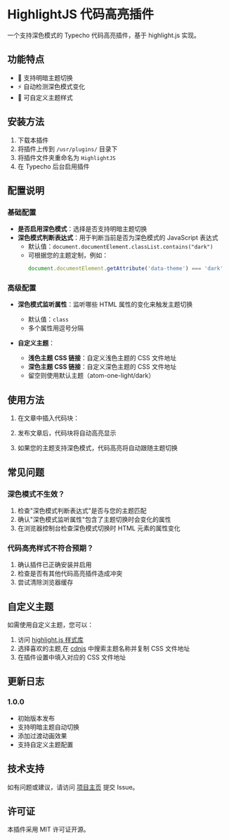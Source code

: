 # HighlightJS 代码高亮插件

一个支持深色模式的 Typecho 代码高亮插件，基于 highlight.js 实现。

## 功能特点

- 🎨 支持明暗主题切换
- ⚡ 自动检测深色模式变化
- 🎯 可自定义主题样式


## 安装方法

1. 下载本插件
2. 将插件上传到 `/usr/plugins/` 目录下
3. 将插件文件夹重命名为 `HighlightJS`
4. 在 Typecho 后台启用插件

## 配置说明

### 基础配置

- **是否启用深色模式**：选择是否支持明暗主题切换
- **深色模式判断表达式**：用于判断当前是否为深色模式的 JavaScript 表达式
  - 默认值：`document.documentElement.classList.contains("dark")`
  - 可根据您的主题定制，例如：
    ```javascript
    document.documentElement.getAttribute('data-theme') === 'dark'
    ```

### 高级配置

- **深色模式监听属性**：监听哪些 HTML 属性的变化来触发主题切换
  - 默认值：`class`
  - 多个属性用逗号分隔

- **自定义主题**：
  - **浅色主题 CSS 链接**：自定义浅色主题的 CSS 文件地址
  - **深色主题 CSS 链接**：自定义深色主题的 CSS 文件地址
  - 留空则使用默认主题（atom-one-light/dark）

## 使用方法

1. 在文章中插入代码块：

2. 发布文章后，代码块将自动高亮显示

3. 如果您的主题支持深色模式，代码高亮将自动跟随主题切换

## 常见问题

### 深色模式不生效？

1. 检查"深色模式判断表达式"是否与您的主题匹配
2. 确认"深色模式监听属性"包含了主题切换时会变化的属性
3. 在浏览器控制台检查深色模式切换时 HTML 元素的属性变化

### 代码高亮样式不符合预期？

1. 确认插件已正确安装并启用
2. 检查是否有其他代码高亮插件造成冲突
3. 尝试清除浏览器缓存

## 自定义主题

如需使用自定义主题，您可以：

1. 访问 [highlight.js 样式库](https://highlightjs.org/demo/)
2. 选择喜欢的主题,在 [cdnjs](https://cdnjs.com/libraries/highlight.js/) 中搜索主题名称并复制 CSS 文件地址
3. 在插件设置中填入对应的 CSS 文件地址

## 更新日志

### 1.0.0
- 初始版本发布
- 支持明暗主题自动切换
- 添加过渡动画效果
- 支持自定义主题配置

## 技术支持

如有问题或建议，请访问 [项目主页](您的项目链接) 提交 Issue。

## 许可证

本插件采用 MIT 许可证开源。
